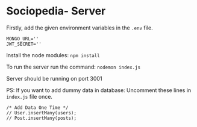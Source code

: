 <h1>Sociopedia- Server</h1>

Firstly, add the given environment variables in the `.env` file.

```
MONGO_URL=''
JWT_SECRET=''
```

Install the node modules:
`npm install`

To run the server run the command:
`nodemon index.js`

Server should be running on port 3001

PS:
If you want to add dummy data in database:
Uncomment these lines in `index.js` file once.

```
/* Add Data One Time */
// User.insertMany(users);
// Post.insertMany(posts);
```

